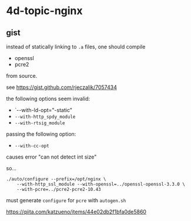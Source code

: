 # 4d-topic-nginx

## gist

instead of statically linking to `.a` files, one should compile 

* openssl
* pcre2

from source.

see https://gist.github.com/rjeczalik/7057434


the following options seem invalid:

* `--with-ld-opt="-static"
* `--with-http_spdy_module`
* `--with-rtsig_module`

passing the following option:

* `--with-cc-opt`

causes error "can not detect int size"

so...

```
./auto/configure --prefix=/opt/nginx \
    --with-http_ssl_module --with-openssl=../openssl-openssl-3.3.0 \
    --with-pcre=../pcre2-pcre2-10.43
```

must generate `configure` for `pcre` with `autogen.sh`


https://qiita.com/katzueno/items/44e02db2f1bfa0de5860
